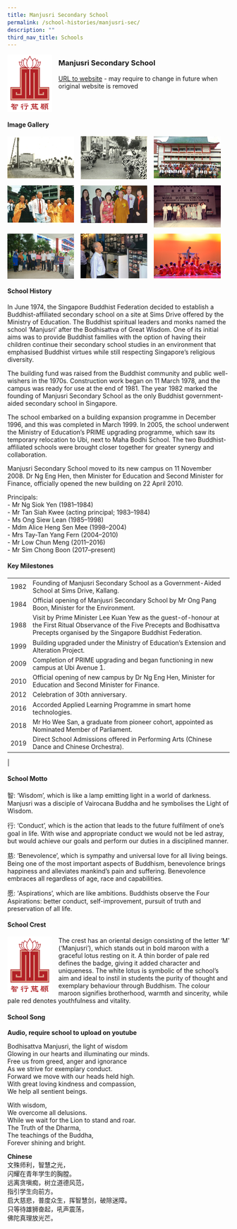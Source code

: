 ```yaml
---
title: Manjusri Secondary School
permalink: /school-histories/manjusri-sec/
description: ""
third_nav_title: Schools
---
```

<img src="/images/manjusrisec1.png" style="width:20%;margin-right:15px;" align = "left">

### **Manjusri Secondary School**
[URL to website](https://manjusrisec.moe.edu.sg/) - may require to change in future when original website is removed

<br clear="left">

#### **Image Gallery**

<p><a href="https://d1yxymztqoj7qn.amplifyapp.com/images/manjusrisec2.jpg">  
<img src="/images/manjusrisec2.jpg" style="width:30%;margin-right:15px;" align = "left">
</a></p>

<p><a href="https://d1yxymztqoj7qn.amplifyapp.com/images/manjusrisec3.jpg">  
<img src="/images/manjusrisec3.jpg" style="width:30%;margin-right:15px;" align = "left">
</a></p>

<p><a href="https://d1yxymztqoj7qn.amplifyapp.com/images/manjusrisec4.jpg">  
<img src="/images/manjusrisec4.jpg" style="width:30%;margin-right:15px;" align = "left">
</a></p>

<br clear="left">

<p><a href="https://d1yxymztqoj7qn.amplifyapp.com/images/manjusrisec5.jpg">  
<img src="/images/manjusrisec5.jpg" style="width:30%;margin-right:15px;" align = "left">
</a></p>

<p><a href="https://d1yxymztqoj7qn.amplifyapp.com/images/manjusrisec6.jpg">  
<img src="/images/manjusrisec6.jpg" style="width:30%;margin-right:15px;" align = "left">
</a></p>

<p><a href="https://d1yxymztqoj7qn.amplifyapp.com/images/manjusrisec7.jpg">  
<img src="/images/manjusrisec7.jpg" style="width:30%;margin-right:15px;" align = "left">
</a></p>

<br clear="left">

<p><a href="https://d1yxymztqoj7qn.amplifyapp.com/images/manjusrisec8.jpg">  
<img src="/images/manjusrisec8.jpg" style="width:30%;margin-right:15px;" align = "left">
</a></p>

<p><a href="https://d1yxymztqoj7qn.amplifyapp.com/images/manjusrisec9.jpg">  
<img src="/images/manjusrisec9.jpg" style="width:30%;margin-right:15px;" align = "left">
</a></p>

<p><a href="https://d1yxymztqoj7qn.amplifyapp.com/images/manjusrisec10.jpg">  
<img src="/images/manjusrisec10.jpg" style="width:30%;margin-right:15px;" align = "left">
</a></p>

<br clear="left">

#### **School History**
In June 1974, the Singapore Buddhist Federation decided to establish a Buddhist-affiliated secondary school on a site at Sims Drive offered by the Ministry of Education. The Buddhist spiritual leaders and monks named the school ‘Manjusri’ after the Bodhisattva of Great Wisdom. One of its initial aims was to provide Buddhist families with the option of having their children continue their secondary school studies in an environment that emphasised Buddhist virtues while still respecting Singapore’s religious diversity.

The building fund was raised from the Buddhist community and public well-wishers in the 1970s. Construction work began on 11 March 1978, and the campus was ready for use at the end of 1981. The year 1982 marked the founding of Manjusri Secondary School as the only Buddhist government-aided secondary school in Singapore.

The school embarked on a building expansion programme in December 1996, and this was completed in March 1999. In 2005, the school underwent the Ministry of Education’s PRIME upgrading programme, which saw its temporary relocation to Ubi, next to Maha Bodhi School. The two Buddhist-affiliated schools were brought closer together for greater synergy and collaboration.

Manjusri Secondary School moved to its new campus on 11 November 2008. Dr Ng Eng Hen, then Minister for Education and Second Minister for Finance, officially opened the new building on 22 April 2010.

Principals:<br>
\- Mr Ng Siok Yen (1981–1984)<br>
\- Mr Tan Siah Kwee (acting principal; 1983–1984)<br>
\- Ms Ong Siew Lean (1985–1998)<br>
\- Mdm Alice Heng Sen Mee (1998–2004)<br>
\- Mrs Tay-Tan Yang Fern (2004–2010)<br>
\- Mr Low Chun Meng (2011–2016)<br>
\- Mr Sim Chong Boon (2017–present)

#### **Key Milestones**

|  |  |
|:---:|---|
| 1982 | Founding of Manjusri Secondary School as a Government-Aided School at Sims Drive, Kallang. |
| 1984 | Official opening of Manjusri Secondary School by Mr Ong Pang Boon, Minister for the Environment. |
| 1988 | Visit by Prime Minister Lee Kuan Yew as the guest-of-honour at the First Ritual Observance of the Five Precepts and Bodhisattva Precepts organised by the Singapore Buddhist Federation. |
| 1999 | Building upgraded under the Ministry of Education’s Extension and Alteration Project. |
| 2009 | Completion of PRIME upgrading and began functioning in new campus at Ubi Avenue 1. |
| 2010 | Official opening of new campus by Dr Ng Eng Hen, Minister for Education and Second Minister for Finance. |
| 2012 | Celebration of 30th anniversary. |
| 2016 | Accorded Applied Learning Programme in smart home technologies. |
| 2018 | Mr Ho Wee San, a graduate from pioneer cohort, appointed as Nominated Member of Parliament. |
| 2019 | Direct School Admissions offered in Performing Arts (Chinese Dance and Chinese Orchestra). |
|

#### **School Motto**
智: ‘Wisdom’, which is like a lamp emitting light in a world of darkness. Manjusri was a disciple of Vairocana Buddha and he symbolises the Light of Wisdom.

行: ‘Conduct’, which is the action that leads to the future fulfilment of one’s goal in life. With wise and appropriate conduct we would not be led astray, but would achieve our goals and perform our duties in a disciplined manner.

慈: ‘Benevolence’, which is sympathy and universal love for all living beings. Being one of the most important aspects of Buddhism, benevolence brings happiness and alleviates mankind’s pain and suffering. Benevolence embraces all regardless of age, race and capabilities.

愿: ‘Aspirations’, which are like ambitions. Buddhists observe the Four Aspirations: better conduct, self-improvement, pursuit of truth and preservation of all life.

#### **School Crest**
<img src="/images/manjusrisec1.png" style="width:20%;margin-right:15px;" align = "left">

The crest has an oriental design consisting of the letter ‘M’ (‘Manjusri’), which stands out in bold maroon with a graceful lotus resting on it. A thin border of pale red defines the badge, giving it added character and uniqueness. The white lotus is symbolic of the school’s aim and ideal to instil in students the purity of thought and exemplary behaviour through Buddhism. The colour maroon signifies brotherhood, warmth and sincerity, while pale red denotes youthfulness and vitality.

#### **School Song**
**Audio, require school to upload on youtube**

Bodhisattva Manjusri, the light of wisdom<br>
Glowing in our hearts and illuminating our minds.<br>
Free us from greed, anger and ignorance<br>
As we strive for exemplary conduct.<br>
Forward we move with our heads held high.<br>
With great loving kindness and compassion,<br>
We help all sentient beings.

With wisdom,<br>
We overcome all delusions.<br>
While we wait for the Lion to stand and roar.<br>
The Truth of the Dharma,<br>
The teachings of the Buddha,<br>
Forever shining and bright.

**Chinese**<br>
文殊师利，智慧之光，<br>
闪耀在青年学生的胸膛。<br>
远离贪嗔痴，树立道德风范，<br>
指引学生向前方。<br>
启大慈悲，普度众生，挥智慧剑，破除迷障。<br>
只等待雄狮奋起，吼声震荡，<br>
佛陀真理放光芒。